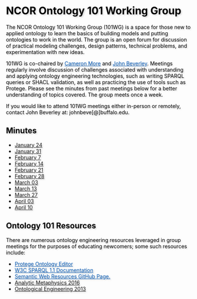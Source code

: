 <meta charset="UTF-8">
<meta name="viewport" content="width=device-width, initial-scale=1.0">
<title>NCOR Document Acts Working Group</title>
<style>
body {
  position: relative;
  height: 100vh; 
  margin: 0;
  background: transparent;
  color: #000; /* Black text */
}
body::before {
  content: "";
  position: absolute;
  top: 0;
  left: 0;
  right: 0;
  bottom: 0;
  background-image: url('https://raw.githubusercontent.com/johnbeve/NCOR-Test/main/docs/assets/101-WG.png');
  background-repeat: no-repeat;
  background-attachment: fixed;
  background-size: cover;
  opacity: 0.05; /* Lighten the background */
  z-index: -1;
}
h1, h2, p, a, li {
  text-shadow: 2px 2px 4px rgba(0, 0, 0, 0.2); /* Text shadow for better readability */
}
.custom-color {
  color: #0056b3; 
  transition: color 0.3s; /* Smooth transition for color change */
}
/* Change color when hovering */
.custom-color:hover {
  color: #003580; /* Darker shade of the original color */
}
</style>
</head>
<body>
<h1>NCOR Ontology 101 Working Group</h1>

<p>The NCOR Ontology 101 Working Group (101WG) is a space for those new to applied ontology to learn the basics of building models and putting ontologies to work in the world. The group is an open forum for discussion of practical modeling challenges, design patterns, technical problems, and experimentation with new ideas.</p>

<p>101WG is co-chaired by <a href="https://www.linkedin.com/in/cameron-more/" class="custom-color">Cameron More</a> and <a href="https://johnbeverley.com/" class="custom-color">John Beverley</a>. Meetings regularly involve discussion of challenges associated with understanding and applying ontology engineering technologies, such as writing SPARQL queries or SHACL validation, as well as practicing the use of tools such as Protege. Please see the minutes from past meetings below for a better understanding of topics covered. The group meets once a week.</p>

<p>If you would like to attend 101WG meetings either in-person or remotely, contact John Beverley at: johnbeve[@]buffalo.edu.</p>

<h2>Minutes</h2>

<ul>
  <li><a href="https://drive.google.com/file/d/1fd6mxeiYT3M1oWok7X-wfNCfe22TMn28/view?usp=drive_link"> January 24</a></li>
  <li><a href="https://drive.google.com/file/d/13uwLVSLVtqTdP-e7I0ZDO1B1VUKfKAAx/view?usp=sharing"> January 31</a></li>
  <li><a href="https://drive.google.com/file/d/148BXGE-R9Q3jPJx3AyuQHJZKBLfeVcyV/view?usp=sharing"> February 7</a></li>
  <li><a href="https://drive.google.com/file/d/1itBq7msSlfZ2VnlZP6bF1JjTChZb_t3M/view?usp=sharing"> February 14</a></li>
  <li><a href="https://drive.google.com/file/d/1y8s9qNvmNkJQbC6w-wRVcKCi_uTiPgux/view?usp=sharing"> February 21</a></li>
  <li><a href="https://drive.google.com/file/d/1ljyy47m81U7PdoC0jkKRIGet2f1Be7Bq/view?usp=sharing"> February 28</a></li>
  <li><a href="https://drive.google.com/file/d/1FUXkzcDtFPYNCzvgi1iuZQZ3zmrQf_6S/view?usp=sharing"> March 03</a></li>
  <li><a href="https://drive.google.com/file/d/1Tt9qoG0m4sEv9FX2XGpY1r9PGRhxPUmY/view?usp=sharing"> March 13</a></li>
  <li><a href="https://drive.google.com/file/d/13RLPGuVKaTh8-Jg1TUB_HA7PiucaM9kM/view?usp=sharing"> March 27</a></li>
  <li><a href="https://drive.google.com/file/d/12AOh3no2_5YFxdGGbWrzEUeYmbeijLYA/view?usp=sharing"> April 03</a></li>
  <li><a href="https://drive.google.com/file/d/1HzuiQTVlc0v97eUSVZgatGTu4tM4s13h/view?usp=sharing"> April 10</a></li>
</ul>

<h2>Ontology 101 Resources</h2>

<p>There are numerous ontology engineering resources leveraged in group meetings for the purposes of educating newcomers; some such resources include:</p>
<ul>
  <li><a href="https://protege.stanford.edu/" class="custom-color">Protege Ontology Editor</a></li>
  <li><a href="https://www.w3.org/TR/sparql11-query/" class="custom-color">W3C SPARQL 1.1 Documentation</a></li>
  <li><a href="https://github.com/semantalytics/awesome-semantic-web" class="custom-color">Semantic Web Resources GitHub Page.</a></li>
  <li><a href="http://ncorwiki.buffalo.edu/index.php/Analytic_Metaphysics_(2016)">Analytic Metaphysics 2016</a></li>
  <li><a href="http://ncorwiki.buffalo.edu/index.php/Ontological_Engineering_2013">Ontological Engineering 2013</a></li>
</ul>
